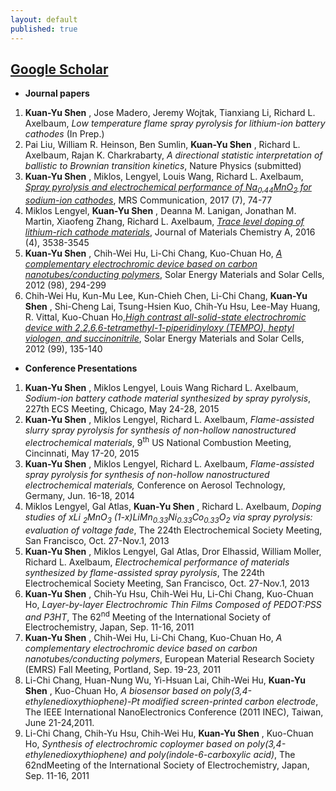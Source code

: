 ```yaml
---
layout: default
published: true
---
```


## **[Google Scholar](https://scholar.google.com/citations?user=Yf5fImwAAAAJ&amp;hl=en)**

- **Journal papers**

1. **Kuan-Yu Shen** , Jose Madero, Jeremy Wojtak, Tianxiang Li, Richard L. Axelbaum, _Low temperature flame spray pyrolysis for lithium-ion battery cathodes_ (In Prep.)
2. Pai Liu, William R. Heinson, Ben Sumlin, **Kuan-Yu Shen** , Richard L. Axelbaum, Rajan K. Charkrabarty, _A directional statistic interpretation of ballistic to Brownian transition kinetics_, Nature Physics (submitted)
3. **Kuan-Yu Shen** , Miklos, Lengyel, Louis Wang, Richard L. Axelbaum, _[Spray pyrolysis and electrochemical performance of Na<sub>0.44</sub>MnO<sub>2</sub> for sodium-ion cathodes](https://www.cambridge.org/core/journals/mrs-communications/article/div-classtitlespray-pyrolysis-and-electrochemical-performance-of-naspan-classsub044spanmnospan-classsub2span-for-sodium-ion-battery-cathodesdiv/EF6C5CBA5E04BDA1AF16B84C3B1F28BF)_, MRS Communication, 2017 (7), 74-77
4. Miklos Lengyel, **Kuan-Yu Shen** , Deanna M. Lanigan, Jonathan M. Martin, Xiaofeng Zhang, Richard L. Axelbaum, _[Trace level doping of lithium-rich cathode materials](http://pubs.rsc.org/en/content/articlelanding/2016/ta/c5ta07764h#!divAbstract)_, Journal of Materials Chemistry A, 2016 (4), 3538-3545
5. **Kuan-Yu Shen** , Chih-Wei Hu, Li-Chi Chang, Kuo-Chuan Ho, _[A complementary electrochromic device based on carbon nanotubes/conducting polymers](http://www.sciencedirect.com/science/article/pii/S0927024811006349)_, Solar Energy Materials and Solar Cells, 2012 (98), 294-299
6. Chih-Wei Hu, Kun-Mu Lee, Kun-Chieh Chen, Li-Chi Chang, **Kuan-Yu Shen** , Shi-Cheng Lai, Tsung-Hsien Kuo, Chih-Yu Hsu, Lee-May Huang, R. Vittal, Kuo-Chuan Ho,_[High contrast all-solid-state electrochromic device with 2,2,6,6-tetramethyl-1-piperidinyloxy (TEMPO), heptyl viologen, and succinonitrile](http://www.sciencedirect.com/science/article/pii/S0927024811002789)_, Solar Energy Materials and Solar Cells, 2012 (99), 135-140

- **Conference Presentations**

1. **Kuan-Yu Shen** , Miklos Lengyel, Louis Wang Richard L. Axelbaum, _Sodium-ion battery cathode material synthesized by spray pyrolysis_, 227th ECS Meeting, Chicago, May 24-28, 2015
2. **Kuan-Yu Shen** , Miklos Lengyel, Richard L. Axelbaum, _Flame-assisted slurry spray pyrolysis for synthesis of non-hollow nanostructured electrochemical materials_, 9<sup>th</sup> US National Combustion Meeting, Cincinnati, May 17-20, 2015
3. **Kuan-Yu Shen** , Miklos Lengyel, Richard L. Axelbaum, _Flame-assisted spray pyrolysis for synthesis of non-hollow nanostructured electrochemical materials,_ Conference on Aerosol Technology, Germany, Jun. 16-18, 2014
4. Miklos Lengyel, Gal Atlas, **Kuan-Yu Shen** , Richard L. Axelbaum, _Doping studies of xLi <sub>2</sub>MnO<sub>3</sub> (1-x)LiMn<sub>0.33</sub>Ni<sub>0.33</sub>Co<sub>0.33</sub>O<sub>2</sub> via spray pyrolysis: evaluation of voltage fade_, The 224th Electrochemical Society Meeting, San Francisco, Oct. 27-Nov.1, 2013
5. **Kuan-Yu Shen** , Miklos Lengyel, Gal Atlas, Dror Elhassid, William Moller, Richard L. Axelbaum, _Electrochemical performance of materials synthesized by flame-assisted spray pyrolysis_, The 224th Electrochemical Society Meeting, San Francisco, Oct. 27-Nov.1, 2013
6. **Kuan-Yu Shen** , Chih-Yu Hsu, Chih-Wei Hu, Li-Chi Chang, Kuo-Chuan Ho, _Layer-by-layer Electrochromic Thin Films Composed of PEDOT:PSS and P3HT_, The 62<sup>nd</sup> Meeting of the International Society of Electrochemistry, Japan, Sep. 11-16, 2011
7. **Kuan-Yu Shen** , Chih-Wei Hu, Li-Chi Chang, Kuo-Chuan Ho, _A complementary electrochromic device based on carbon nanotubes/conducting polymers_, European Material Research Society (EMRS) Fall Meeting, Portland, Sep. 19-23, 2011
8. Li-Chi Chang, Huan-Nung Wu, Yi-Hsuan Lai, Chih-Wei Hu, **Kuan-Yu Shen** , Kuo-Chuan Ho, _A biosensor based on poly(3,4-ethylenedioxythiophene)-Pt modified screen-printed carbon electrode_, The IEEE International NanoElectronics Conference (2011 INEC), Taiwan, June 21-24,2011.
9. Li-Chi Chang, Chih-Yu Hsu, Chih-Wei Hu, **Kuan-Yu Shen** , Kuo-Chuan Ho, _Synthesis of electrochromic coploymer based on poly(3,4-ethylenedioxythiophene) and poly(indole-6-carboxylic acid)_, The 62ndMeeting of the International Society of Electrochemistry, Japan, Sep. 11-16, 2011


